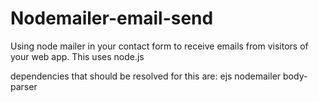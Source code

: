 # Nodemailer-email-send
Using node mailer in your contact form to receive emails from visitors of your web app. This uses node.js

dependencies that should be resolved for this are:
  ejs
  nodemailer
  body-parser
